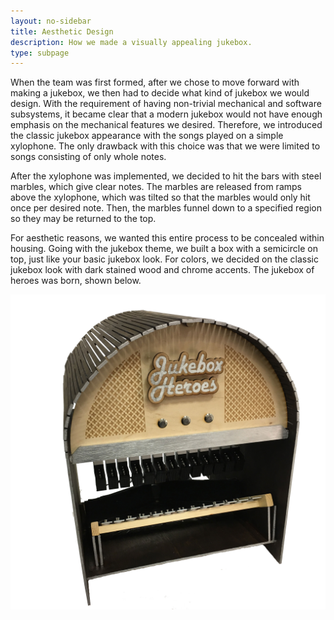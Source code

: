 ```yaml
---
layout: no-sidebar
title: Aesthetic Design
description: How we made a visually appealing jukebox.
type: subpage
---
```


When the team was first formed, after we chose to move forward with making a jukebox, we then had to decide what kind of jukebox we would design. With the requirement of having non-trivial mechanical and software subsystems, it became clear that a modern jukebox would not have enough emphasis on the mechanical features we desired. Therefore, we introduced the classic jukebox appearance with the songs played on a simple xylophone. The only drawback with this choice was that we were limited to songs consisting of only whole notes.

After the xylophone was implemented, we decided to hit the bars with steel marbles, which give clear notes. The marbles are released from ramps above the xylophone, which was tilted so that the marbles would only hit once per desired note. Then, the marbles funnel down to a specified region so they may be returned to the top.

For aesthetic reasons, we wanted this entire process to be concealed within housing. Going with the jukebox theme, we built a box with a semicircle on top, just like your basic jukebox look. For colors, we decided on the classic jukebox look with dark stained wood and chrome accents. The jukebox of heroes was born, shown below.

<img class="img-large" src="images/Hero-Image.jpg">
